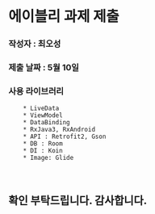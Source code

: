 # 에이블리 과제 제출 

### 작성자 : 최오성
### 제출 날짜 : 5월 10일
### 사용 라이브러리
        * LiveData
        * ViewModel
        * DataBinding
        * RxJava3, RxAndroid
        * API : Retrofit2, Gson
        * DB : Room
        * DI : Koin
        * Image: Glide
</br>

## 확인 부탁드립니다. 감사합니다.
